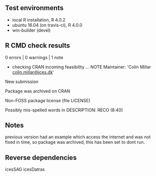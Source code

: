 ## Test environments
* local R installation, R 4.0.2
* ubuntu 16.04 (on travis-ci), R 4.0.0
* win-builder (devel)

## R CMD check results

0 errors | 0 warnings | 1 note

* checking CRAN incoming feasibility ... NOTE
Maintainer: 'Colin Millar <colin.millar@ices.dk>'

New submission

Package was archived on CRAN

Non-FOSS package license (file LICENSE)

Possibly mis-spelled words in DESCRIPTION:
  RECO (8:40)

## Notes

previous version had an example which access the internet and was not
fixed in time, so package was archived, this has been set to dont run.

## Reverse dependencies

icesSAG
icesDatras
